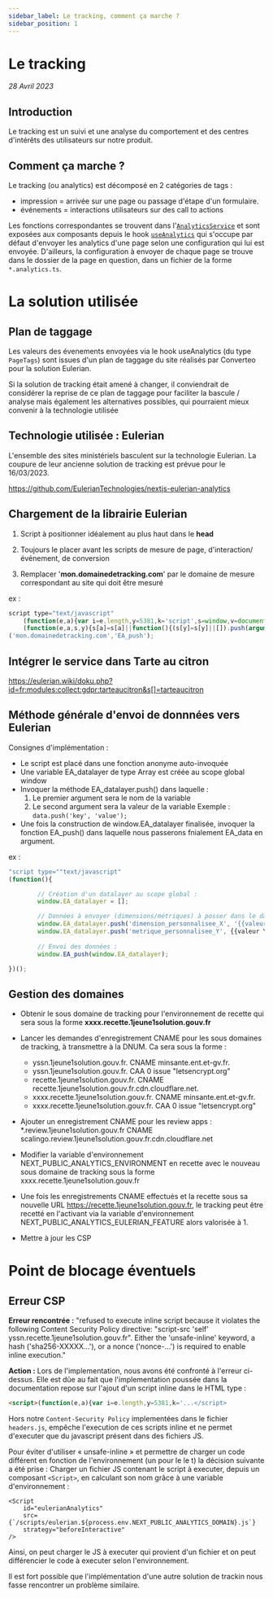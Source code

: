 ```yaml
---
sidebar_label: Le tracking, comment ça marche ?
sidebar_position: 1
---
```


# Le tracking

_28 Avril 2023_

## Introduction 

Le tracking est un suivi et une analyse du comportement et des centres d'intérêts des utilisateurs sur notre produit.

## Comment ça marche ?

Le tracking (ou analytics) est décomposé en 2 catégories de tags :

* impression = arrivée sur une page ou passage d'étape d'un formulaire.
* événements = interactions utilisateurs sur des call to actions

Les fonctions correspondantes se trouvent dans
l'[`AnalyticsService`](https://github.com/DNUM-SocialGouv/1j1s-front/blob/main/src/client/services/analytics/analytics.service.ts) et sont exposées aux composants depuis le
hook [`useAnalytics`](https://github.com/DNUM-SocialGouv/1j1s-front/blob/main/src/client/hooks/useAnalytics.ts) qui s'occupe par défaut d'envoyer les analytics d'une page selon
une configuration qui lui est envoyée. D'ailleurs, la configuration à envoyer de chaque page se trouve dans le dossier
de la page en question, dans un fichier de la forme `*.analytics.ts`.

# La solution utilisée 

## Plan de taggage

Les valeurs des évenements envoyées via le hook useAnalytics (du type `PageTags`) sont issues d'un plan de taggage du
site réalisés par Converteo pour la solution Eulerian. 

Si la solution de tracking était amené à changer, il conviendrait de considérer la reprise de ce plan de taggage pour
faciliter la bascule / analyse mais également les alternatives possibles, qui pourraient mieux convenir à la technologie
utilisée

## Technologie utilisée : Eulerian

L'ensemble des sites ministériels basculent sur la technologie Eulerian. La coupure de leur ancienne solution de tracking est prévue pour le 16/03/2023. 

https://github.com/EulerianTechnologies/nextjs-eulerian-analytics

## Chargement de la librairie Eulerian

1. Script à positionner idéalement au plus haut dans le **head**

2. Toujours le placer avant les scripts de mesure de page, d'interaction/événement, de conversion

3. Remplacer '**mon.domainedetracking.com**' par le  domaine de mesure correspondant au site qui doit être mesuré


ex : 
```js
script type="text/javascript"
    (function(e,a){var i=e.length,y=5381,k='script',s=window,v=document,o=v.createElement(k);for(;i;){i-=1;y=(y*33)^e.charCodeAt(i)}y='_EA_'+(y>>>=0);
    (function(e,a,s,y){s[a]=s[a]||function(){(s[y]=s[y]||[]).push(arguments);s[y].eah=e;};}(e,a,s,y));i=new Date/1E7|0;o.ea=y;y=i%26;o.async=1;o.src='//'+e+'/'+String.fromCharCode(97+y,122-y,65+y)+(i%1E3)+'.js?2';s=v.getElementsByTagName(k)[0];s.parentNode.insertBefore(o,s);})
('mon.domainedetracking.com','EA_push');
```


## Intégrer le service dans Tarte au citron

https://eulerian.wiki/doku.php?id=fr:modules:collect:gdpr:tarteaucitron&s[]=tarteaucitron

## Méthode générale d'envoi de donnnées vers Eulerian 

Consignes d'implémentation :

- Le script est placé dans une fonction anonyme auto-invoquée
- Une variable EA_datalayer de type Array est créée au scope global window
- Invoquer la méthode EA_datalayer.push() dans laquelle :
    1. Le premier argument sera le nom de la variable
    2. Le second argument sera la valeur de la variable
            Exemple :
            `data.push('key', 'value');`
- Une fois la construction de window.EA_datalayer finalisée, invoquer la fonction EA_push() dans laquelle nous passerons fnialement EA_data en argument.

ex : 
```js
"script type=""text/javascript"
(function(){

        // Création d'un datalayer au scope global :
        window.EA_datalayer = [];

        // Données à envoyer (dimensions/métriques) à posser dans le datalayer :
        window.EA_datalayer.push('dimension_personnalisee_X', '{{valeur X}}'); // etc.
        window.EA_datalayer.push('metrique_personnalisee_Y', {{valeur Y}}); // etc.
    
        // Envoi des données :
        window.EA_push(window.EA_datalayer);

})();
```

## Gestion des domaines

- Obtenir le sous domaine de tracking pour l'environnement de recette qui sera sous la forme **xxxx.recette.1jeune1solution.gouv.fr**
- Lancer les demandes d'enregistrement CNAME pour les sous domaines de tracking, à transmettre à la DNUM. 
Ca sera sous la forme :
    - yssn.1jeune1solution.gouv.fr. CNAME minsante.ent.et-gv.fr.
    - yssn.1jeune1solution.gouv.fr. CAA 0 issue "letsencrypt.org"
    - recette.1jeune1solution.gouv.fr. CNAME recette.1jeune1solution.gouv.fr.cdn.cloudflare.net.
    - xxxx.recette.1jeune1solution.gouv.fr. CNAME minsante.ent.et-gv.fr.
    - xxxx.recette.1jeune1solution.gouv.fr. CAA 0 issue "letsencrypt.org"

- Ajouter un enregistrement CNAME pour les review apps : *.review.1jeune1solution.gouv.fr CNAME scalingo.review.1jeune1solution.gouv.fr.cdn.cloudflare.net
- Modifier la variable d'environnement NEXT_PUBLIC_ANALYTICS_ENVIRONMENT en recette avec le nouveau sous domaine de tracking sous la forme xxxx.recette.1jeune1solution.gouv.fr
- Une fois les enregistrements CNAME effectués et la recette sous sa nouvelle URL https://recette.1jeune1solution.gouv.fr, le tracking peut être recetté en l'activant via la variable d'environnement NEXT_PUBLIC_ANALYTICS_EULERIAN_FEATURE alors valorisée à 1.
- Mettre à jour les CSP


# Point de blocage éventuels 

## Erreur CSP
**Erreur rencontrée :** "refused to execute inline script because it violates the following Content Security Policy directive: "script-src 'self' yssn.recette.1jeune1solution.gouv.fr". Either the 'unsafe-inline' keyword, a hash ('sha256-XXXXX...'), or a nonce ('nonce-...') is required to enable inline execution."

**Action :**
Lors de l'implementation, nous avons été confronté à l'erreur ci-dessus.
Elle est dûe au fait que l'implementation poussée dans la documentation repose sur l'ajout d'un script inline dans le
HTML type :
```html
<script>(function(e,a){var i=e.length,y=5381,k='...</script>
```

Hors notre `Content-Security Policy` implementées dans le fichier `headers.js`, empêche l'execution de ces scripts
inline et ne permet d'executer que du javascript présent dans des fichiers JS. 

Pour éviter d'utiliser « unsafe-inline » et permettre de charger un code différent en fonction de l'environnement (un
pour le le t) la décision suivante a été prise :
Charger un fichier JS contenant le script à executer, depuis un composant `<Script>`, en calculant son nom grâce à une
variable d'environnement :  
```tsx
<Script
    id="eulerianAnalytics"
    src={`/scripts/eulerian.${process.env.NEXT_PUBLIC_ANALYTICS_DOMAIN}.js`}
    strategy="beforeInteractive"
/>
```

Ainsi, on peut charger le JS à executer qui provient d'un fichier et on peut différencier le code à executer selon
l'environnement.

Il est fort possible que l'implémentation d'une autre solution de trackin nous fasse rencontrer un problème similaire.
